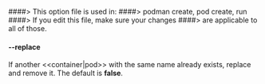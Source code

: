 ####> This option file is used in:
####>   podman create, pod create, run
####> If you edit this file, make sure your changes
####> are applicable to all of those.
#### **--replace**

If another <<container|pod>> with the same name already exists, replace and remove it. The default is **false**.
